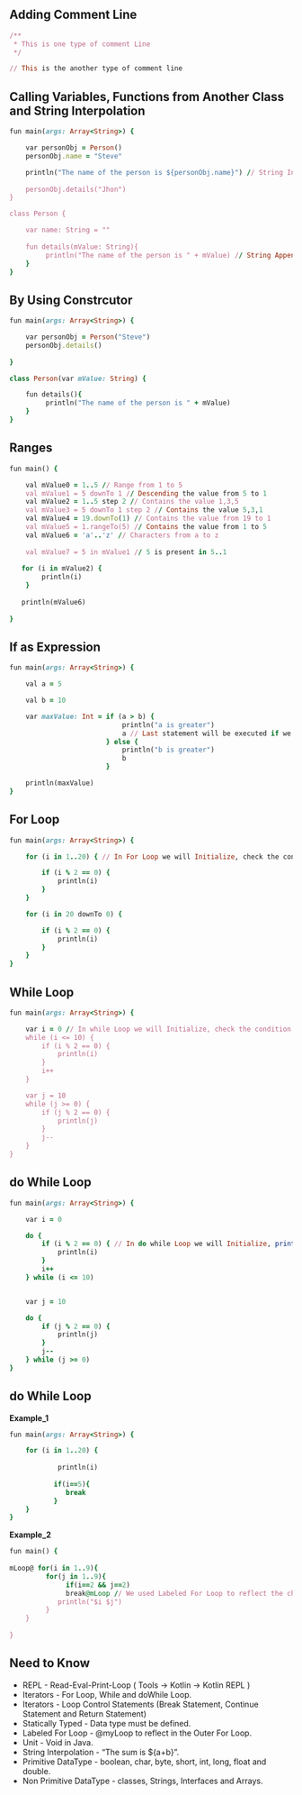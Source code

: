 ## Adding Comment Line

```ruby
/**
 * This is one type of comment Line
 */

// This is the another type of comment line
```


## Calling Variables, Functions from Another Class and String Interpolation

```ruby
fun main(args: Array<String>) {

    var personObj = Person()
    personObj.name = "Steve"

    println("The name of the person is ${personObj.name}") // String Interpolation
    
    personObj.details("Jhon")
}

class Person {

    var name: String = ""
    
    fun details(mValue: String){
         println("The name of the person is " + mValue) // String Append
    }
}
```  

## By Using Constrcutor

```ruby
fun main(args: Array<String>) {

    var personObj = Person("Steve")
    personObj.details()
  
}

class Person(var mValue: String) {

    fun details(){
         println("The name of the person is " + mValue)
    }
}
```

## Ranges  

```ruby
fun main() {	

    val mValue0 = 1..5 // Range from 1 to 5
    val mValue1 = 5 downTo 1 // Descending the value from 5 to 1
    val mValue2 = 1..5 step 2 // Contains the value 1,3,5
    val mValue3 = 5 downTo 1 step 2 // Contains the value 5,3,1
    val mValue4 = 19.downTo(1) // Contains the value from 19 to 1
    val mValue5 = 1.rangeTo(5) // Contains the value from 1 to 5
    val mValue6 = 'a'..'z' // Characters from a to z
    
    val mValue7 = 5 in mValue1 // 5 is present in 5..1
    
   for (i in mValue2) {
        println(i)
    }
   
   println(mValue6)
   
}
```  

## If as Expression  

```ruby
fun main(args: Array<String>) {

    val a = 5

    val b = 10

    var maxValue: Int = if (a > b) {
                            println("a is greater")
                            a // Last statement will be executed if we are having multiple lines of Code.
                        } else {
                            println("b is greater")
                            b
                        }

    println(maxValue)
}
```

## For Loop 

```ruby  
fun main(args: Array<String>) {

    for (i in 1..20) { // In For Loop we will Initialize, check the condition, then print the Statement and finally we Increment.

        if (i % 2 == 0) {
            println(i)
        }
    }

    for (i in 20 downTo 0) {

        if (i % 2 == 0) {
            println(i)
        }
    }
}
```

## While Loop 

```ruby
fun main(args: Array<String>) {

    var i = 0 // In while Loop we will Initialize, check the condition, then print the Statement and finally we Increment.
    while (i <= 10) {
        if (i % 2 == 0) {
            println(i)
        }
        i++
    }

    var j = 10
    while (j >= 0) {
        if (j % 2 == 0) {
            println(j)
        }
        j--
    }
}
```  

## do While Loop 

```ruby
fun main(args: Array<String>) {

    var i = 0

    do {
        if (i % 2 == 0) { // In do while Loop we will Initialize, print the Statement, then we Increment and finally we will do the condition check.
            println(i)
        }
        i++
    } while (i <= 10)


    var j = 10

    do {
        if (j % 2 == 0) {
            println(j)
        }
        j--
    } while (j >= 0)
}
```

## do While Loop 

__Example_1__

```ruby
fun main(args: Array<String>) {

    for (i in 1..20) { 
            
            println(i)
            
           if(i==5){
              break 
           }
    }
}
```

__Example_2__

```ruby
fun main() {	
   
mLoop@ for(i in 1..9){
         for(j in 1..9){
              if(i==2 && j==2)
              break@mLoop // We used Labeled For Loop to reflect the changes in Outer For Loop
            println("$i $j")
         }
    }
 
}
```

## Need to Know

- REPL - Read-Eval-Print-Loop ( Tools -> Kotlin -> Kotlin REPL )
- Iterators - For Loop, While and doWhile Loop.
- Iterators - Loop Control Statements (Break Statement, Continue Statement and Return Statement)
- Statically Typed - Data type must be defined.
- Labeled For Loop - @myLoop to reflect in the Outer For Loop.
- Unit - Void in Java.
- String Interpolation - “The sum is ${a+b}”.
- Primitive DataType - boolean, char, byte, short, int, long, float and double.
- Non Primitive DataType - classes, Strings, Interfaces and Arrays.

